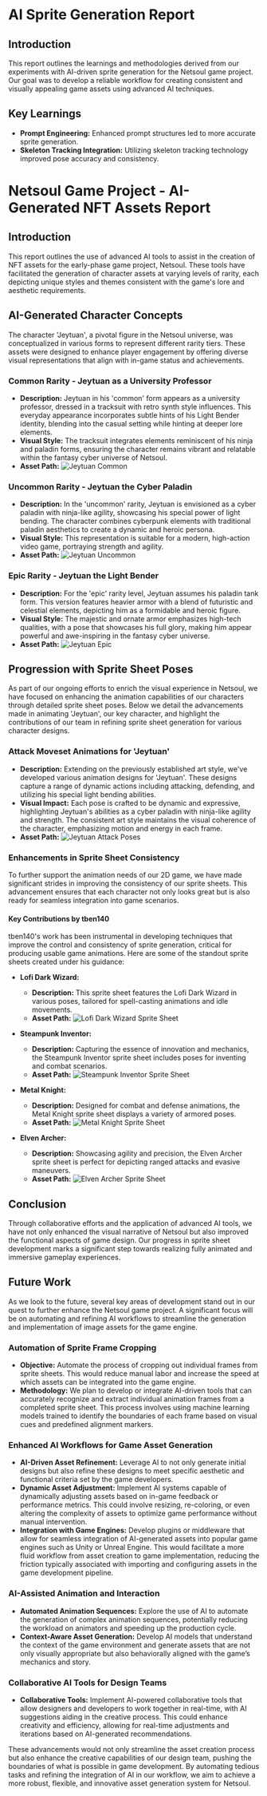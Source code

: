 # AI Sprite Generation Report

## Introduction
This report outlines the learnings and methodologies derived from our experiments with AI-driven sprite generation for the Netsoul game project. Our goal was to develop a reliable workflow for creating consistent and visually appealing game assets using advanced AI techniques.

## Key Learnings

- **Prompt Engineering:** Enhanced prompt structures led to more accurate sprite generation.
- **Skeleton Tracking Integration:** Utilizing skeleton tracking technology improved pose accuracy and consistency.


# Netsoul Game Project - AI-Generated NFT Assets Report

## Introduction

This report outlines the use of advanced AI tools to assist in the creation of NFT assets for the early-phase game project, Netsoul. These tools have facilitated the generation of character assets at varying levels of rarity, each depicting unique styles and themes consistent with the game's lore and aesthetic requirements.

## AI-Generated Character Concepts

The character 'Jeytuan', a pivotal figure in the Netsoul universe, was conceptualized in various forms to represent different rarity tiers. These assets were designed to enhance player engagement by offering diverse visual representations that align with in-game status and achievements.

### Common Rarity - Jeytuan as a University Professor

- **Description:** Jeytuan in his 'common' form appears as a university professor, dressed in a tracksuit with retro synth style influences. This everyday appearance incorporates subtle hints of his Light Bender identity, blending into the casual setting while hinting at deeper lore elements.
- **Visual Style:** The tracksuit integrates elements reminiscent of his ninja and paladin forms, ensuring the character remains vibrant and relatable within the fantasy cyber universe of Netsoul.
- **Asset Path:** ![Jeytuan Common](assets/jeytuan_common.png)

### Uncommon Rarity - Jeytuan the Cyber Paladin

- **Description:** In the 'uncommon' rarity, Jeytuan is envisioned as a cyber paladin with ninja-like agility, showcasing his special power of light bending. The character combines cyberpunk elements with traditional paladin aesthetics to create a dynamic and heroic persona.
- **Visual Style:** This representation is suitable for a modern, high-action video game, portraying strength and agility.
- **Asset Path:** ![Jeytuan Uncommon](assets/jeytuan_uncommon.png)

### Epic Rarity - Jeytuan the Light Bender

- **Description:** For the 'epic' rarity level, Jeytuan assumes his paladin tank form. This version features heavier armor with a blend of futuristic and celestial elements, depicting him as a formidable and heroic figure.
- **Visual Style:** The majestic and ornate armor emphasizes high-tech qualities, with a pose that showcases his full glory, making him appear powerful and awe-inspiring in the fantasy cyber universe.
- **Asset Path:** ![Jeytuan Epic](assets/jeytuan_epic.png)

## Progression with Sprite Sheet Poses

As part of our ongoing efforts to enrich the visual experience in Netsoul, we have focused on enhancing the animation capabilities of our characters through detailed sprite sheet poses. Below we detail the advancements made in animating 'Jeytuan', our key character, and highlight the contributions of our team in refining sprite sheet generation for various character designs.

### Attack Moveset Animations for 'Jeytuan'

- **Description:** Extending on the previously established art style, we've developed various animation designs for 'Jeytuan'. These designs capture a range of dynamic actions including attacking, defending, and utilizing his special light bending abilities.
- **Visual Impact:** Each pose is crafted to be dynamic and expressive, highlighting Jeytuan's abilities as a cyber paladin with ninja-like agility and strength. The consistent art style maintains the visual coherence of the character, emphasizing motion and energy in each frame.
- **Asset Path:** ![Jeytuan Attack Poses](assets/jeytuan_attack_poses.png)


### Enhancements in Sprite Sheet Consistency

To further support the animation needs of our 2D game, we have made significant strides in improving the consistency of our sprite sheets. This advancement ensures that each character not only looks great but is also ready for seamless integration into game scenarios.

#### Key Contributions by tben140

tben140's work has been instrumental in developing techniques that improve the control and consistency of sprite generation, critical for producing usable game animations. Here are some of the standout sprite sheets created under his guidance:

- **Lofi Dark Wizard:**
  - **Description:** This sprite sheet features the Lofi Dark Wizard in various poses, tailored for spell-casting animations and idle movements.
  - **Asset Path:** ![Lofi Dark Wizard Sprite Sheet](assets/lofiDark_Wizard_spriteSheet.png)

- **Steampunk Inventor:**
  - **Description:** Capturing the essence of innovation and mechanics, the Steampunk Inventor sprite sheet includes poses for inventing and combat scenarios.
  - **Asset Path:** ![Steampunk Inventor Sprite Sheet](assets/steampunk_inventor_spriteSheet.png)

- **Metal Knight:**
  - **Description:** Designed for combat and defense animations, the Metal Knight sprite sheet displays a variety of armored poses.
  - **Asset Path:** ![Metal Knight Sprite Sheet](assets/metalKnight_spriteSheet.png)

- **Elven Archer:**
  - **Description:** Showcasing agility and precision, the Elven Archer sprite sheet is perfect for depicting ranged attacks and evasive maneuvers.
  - **Asset Path:** ![Elven Archer Sprite Sheet](assets/elvenArcher.png)

## Conclusion

Through collaborative efforts and the application of advanced AI tools, we have not only enhanced the visual narrative of Netsoul but also improved the functional aspects of game design. Our progress in sprite sheet development marks a significant step towards realizing fully animated and immersive gameplay experiences.

## Future Work

As we look to the future, several key areas of development stand out in our quest to further enhance the Netsoul game project. A significant focus will be on automating and refining AI workflows to streamline the generation and implementation of image assets for the game engine.

### Automation of Sprite Frame Cropping

- **Objective:** Automate the process of cropping out individual frames from sprite sheets. This would reduce manual labor and increase the speed at which assets can be integrated into the game engine.
- **Methodology:** We plan to develop or integrate AI-driven tools that can accurately recognize and extract individual animation frames from a completed sprite sheet. This process involves using machine learning models trained to identify the boundaries of each frame based on visual cues and predefined alignment markers.

### Enhanced AI Workflows for Game Asset Generation

- **AI-Driven Asset Refinement:** Leverage AI to not only generate initial designs but also refine these designs to meet specific aesthetic and functional criteria set by the game developers.
- **Dynamic Asset Adjustment:** Implement AI systems capable of dynamically adjusting assets based on in-game feedback or performance metrics. This could involve resizing, re-coloring, or even altering the complexity of assets to optimize game performance without manual intervention.
- **Integration with Game Engines:** Develop plugins or middleware that allow for seamless integration of AI-generated assets into popular game engines such as Unity or Unreal Engine. This would facilitate a more fluid workflow from asset creation to game implementation, reducing the friction typically associated with importing and configuring assets in the game development pipeline.

### AI-Assisted Animation and Interaction

- **Automated Animation Sequences:** Explore the use of AI to automate the generation of complex animation sequences, potentially reducing the workload on animators and speeding up the production cycle.
- **Context-Aware Asset Generation:** Develop AI models that understand the context of the game environment and generate assets that are not only visually appropriate but also behaviorally aligned with the game’s mechanics and story.

### Collaborative AI Tools for Design Teams

- **Collaborative Tools:** Implement AI-powered collaborative tools that allow designers and developers to work together in real-time, with AI suggestions aiding in the creative process. This could enhance creativity and efficiency, allowing for real-time adjustments and iterations based on AI-generated recommendations.

These advancements would not only streamline the asset creation process but also enhance the creative capabilities of our design team, pushing the boundaries of what is possible in game development. By automating tedious tasks and refining the integration of AI in our workflow, we aim to achieve a more robust, flexible, and innovative asset generation system for Netsoul.

